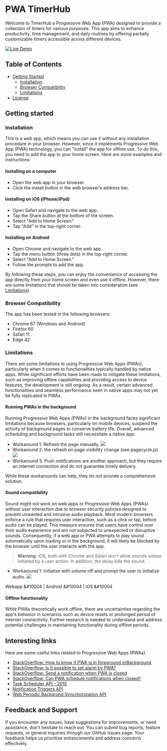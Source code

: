 
# PWA TimerHub

Welcome to TimerHub a Progressive Web App (PWA) designed to provide 
a collection of timers for various purposes. This app aims to enhance 
productivity, time management, and daily routines by offering partially
customizable timers accessible across different devices.

[![Live Demo](https://img.shields.io/badge/Live-Demo-brightgreen)](https://bahp.github.io/pwa-timerhub/)




<!-- ----------------------- -->
<!--    TABLE OF CONTENTS    -->
<!-- ----------------------- -->
## Table of Contents

<!--* [About the project](#about-the-project)-->
* [Getting Started](#getting-started)
  * [Installation](#installation)
  * [Browser Compatibility](#browser-compatibility)
  * [Limitations](#limitations)
* [License](#license)

## Getting started

### Installation

This is a web app, which means you can use it without any installation procedure 
in your browser. However, since it implements Progressive Web App (PWA) technology, 
you can "install" the app for offline use. To do this, you need to add the app to 
your home screen. Here are some examples and instructions:

#### Installing on a computer

- Open the web app in your browser.
- Click the install button in the web browser’s address bar.

#### Installing on iOS (iPhone/iPad)

- Open Safari and navigate to the web app.
- Tap the Share button at the bottom of the screen.
- Select "Add to Home Screen."
- Tap "Add" in the top-right corner.

#### Installing on Android
- Open Chrome and navigate to the web app.
- Tap the menu button (three dots) in the top-right corner.
- Select "Add to Home Screen."
- Follow the prompts to add the app.

By following these steps, you can enjoy the convenience of accessing the app 
directly from your home screen and even use it offline. However, there are
some limitations that should be taken into consideration (see [Limitations](#limitations)).

### Browser Compatibility

The app has been tested in the following browsers:
- Chrome 67 (Windows and Android)
- Firefox 60
- Safari 11
- Edge 42

### Limitations

There are some limitations to using Progressive Web Apps (PWAs), particularly when it 
comes to functionalities typically handled by native apps. While significant efforts 
have been made to mitigate these limitations, such as improving offline capabilities 
and providing access to device features, the development is still ongoing. As a result, 
certain advanced functionalities and seamless performance seen in native apps may not 
yet be fully replicated in PWAs.

#### Running PWAs in the background

Running Progressive Web Apps (PWAs) in the background faces significant limitations 
because browsers, particularly on mobile devices, suspend the activity of background 
pages to conserve battery life. Overall, advanced scheduling and background tasks still 
necessitate a native app.

- Workaround 1: Refresh the page manually. [![](https://img.shields.io/badge/Implemented-brightgreen)]()
- Workaround 2: the refresh on page visibility change (see pagecycle.js) [![](https://img.shields.io/badge/not_working-yellow)]()
- Workaround 3: Push notifications are another approach, but they require an internet connection and 
do not guarantee timely delivery.

While these workarounds can help, they do not provide a comprehensive solution.

#### Sound compatibility

<!-- https://stackoverflow.com/questions/75226411/getting-a-non-user-tap-sound-to-play-on-ios-mobile-web -->

Sound might not work on web apps or Progressive Web Apps (PWAs) without user interaction 
due to browser security policies designed to prevent unwanted and intrusive audio playback. 
Most modern browsers enforce a rule that requires user interaction, such as a click or tap, 
before audio can be played. This measure ensures that users have control over their audio 
experience and are not subjected to unexpected or disruptive sounds. Consequently, if a web 
app or PWA attempts to play sound automatically upon loading or in the background, it will 
likely be blocked by the browser until the user interacts with the app.

> **Warning:**
> iOS, both with Chrome and Safari don't allow sounds unless initiated by a user action. 
> In addition, the delay kills the sound.


- Workaround 1: Initialize with volume off and prompt the user to initialize audio. [![](https://img.shields.io/badge/Implemented-brightgreen)]()

<span> Webapp &#10004</span> | <span> Android &#10004</span> | <span> iOS &#10004</span>

<!-- 10008
- [x] Webapp
- [x] Android
- [ ] iOS
-->

#### Offline functionality

While PWAs theoretically work offline, there are uncertainties regarding the app's behavior 
in scenarios such as device resets or prolonged period of internet connectivity. Further 
research is needed to understand and address potential challenges in maintaining 
functionality during offline periods. 

<!--
### Interesting links 
IT uses Service Workers

https://web.dev/learn/pwa/service-workers?hl=es-419
https://web.dev/articles/add-manifest?hl=es-419
-->

## Interesting links

[link1]: https://stackoverflow.com/questions/50300453/how-to-know-if-a-progressive-web-app-is-in-foreground-or-background
[link2]: https://github.com/whatwg/notifications/pull/127
[link3]: https://developer.chrome.com/docs/web-platform/notification-triggers
[link4]: https://stackoverflow.com/questions/58240785/is-it-possible-to-set-the-alarm-by-pwa-building-a-timer-alarm-clock-app
[link5]: https://stackoverflow.com/questions/71556191/send-a-notification-when-pwa-is-closed
[link6]: https://stackoverflow.com/questions/70611006/can-a-pwa-schedule-notifications-when-closed
[link7]: https://www.w3.org/TR/task-scheduler/
[link8]: https://developer.mozilla.org/en-US/docs/Web/API/Web_Periodic_Background_Synchronization_API
  
Here are some useful links related to Progressive Web Apps (PWAs).

- [StackOverflow: How to know if PWA is in foreground orBackground][link1]
- [StackOverflow: Is it possible to set alarm by PWA?][link4]
- [StackOverflow: Send a notification when PWA is closed][link5]
- [StackOverflow: Can PWA schedule notifications when closed?][link6]
- [Task Scheduler API - 2015][link7]
- [Notification Triggers API][link3]
- [Web Periodic Backgrond Syncrhonization API][link8]


## Feedback and Support
If you encounter any issues, have suggestions for improvements, or need 
assistance, don't hesitate to reach out. You can submit bug reports, 
feature requests, or general inquiries through our GitHub Issues page. 
Your feedback helps us prioritize enhancements and address concerns 
effectively.

<!--
## License
Timerify is licensed under the MIT License. Feel free to use, modify, 
and distribute the app in accordance with the terms specified in the 
license agreement.
-->

<!--https://github.com/avadhesh18/iosPWASplash-->